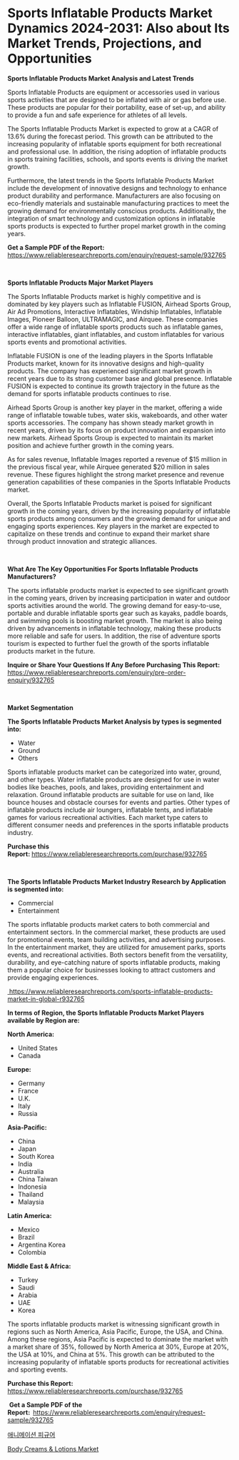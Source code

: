 <p><h1>Sports Inflatable Products Market Dynamics 2024-2031: Also about Its Market Trends, Projections, and Opportunities</h1></p><p><strong>Sports Inflatable Products Market Analysis and Latest Trends</strong></p>
<p><p>Sports Inflatable Products are equipment or accessories used in various sports activities that are designed to be inflated with air or gas before use. These products are popular for their portability, ease of set-up, and ability to provide a fun and safe experience for athletes of all levels.</p><p>The Sports Inflatable Products Market is expected to grow at a CAGR of 13.6% during the forecast period. This growth can be attributed to the increasing popularity of inflatable sports equipment for both recreational and professional use. In addition, the rising adoption of inflatable products in sports training facilities, schools, and sports events is driving the market growth.</p><p>Furthermore, the latest trends in the Sports Inflatable Products Market include the development of innovative designs and technology to enhance product durability and performance. Manufacturers are also focusing on eco-friendly materials and sustainable manufacturing practices to meet the growing demand for environmentally conscious products. Additionally, the integration of smart technology and customization options in inflatable sports products is expected to further propel market growth in the coming years.</p></p>
<p><strong>Get a Sample PDF of the Report:&nbsp;</strong> <a href="https://www.reliableresearchreports.com/enquiry/request-sample/932765">https://www.reliableresearchreports.com/enquiry/request-sample/932765</a></p>
<p>&nbsp;</p>
<p><strong>Sports Inflatable Products Major Market Players</strong></p>
<p><p>The Sports Inflatable Products market is highly competitive and is dominated by key players such as Inflatable FUSION, Airhead Sports Group, Air Ad Promotions, Interactive Inflatables, Windship Inflatables, Inflatable Images, Pioneer Balloon, ULTRAMAGIC, and Airquee. These companies offer a wide range of inflatable sports products such as inflatable games, interactive inflatables, giant inflatables, and custom inflatables for various sports events and promotional activities.</p><p>Inflatable FUSION is one of the leading players in the Sports Inflatable Products market, known for its innovative designs and high-quality products. The company has experienced significant market growth in recent years due to its strong customer base and global presence. Inflatable FUSION is expected to continue its growth trajectory in the future as the demand for sports inflatable products continues to rise.</p><p>Airhead Sports Group is another key player in the market, offering a wide range of inflatable towable tubes, water skis, wakeboards, and other water sports accessories. The company has shown steady market growth in recent years, driven by its focus on product innovation and expansion into new markets. Airhead Sports Group is expected to maintain its market position and achieve further growth in the coming years.</p><p>As for sales revenue, Inflatable Images reported a revenue of $15 million in the previous fiscal year, while Airquee generated $20 million in sales revenue. These figures highlight the strong market presence and revenue generation capabilities of these companies in the Sports Inflatable Products market.</p><p>Overall, the Sports Inflatable Products market is poised for significant growth in the coming years, driven by the increasing popularity of inflatable sports products among consumers and the growing demand for unique and engaging sports experiences. Key players in the market are expected to capitalize on these trends and continue to expand their market share through product innovation and strategic alliances.</p></p>
<p>&nbsp;</p>
<p><strong>What Are The Key Opportunities For Sports Inflatable Products Manufacturers?</strong></p>
<p><p>The sports inflatable products market is expected to see significant growth in the coming years, driven by increasing participation in water and outdoor sports activities around the world. The growing demand for easy-to-use, portable and durable inflatable sports gear such as kayaks, paddle boards, and swimming pools is boosting market growth. The market is also being driven by advancements in inflatable technology, making these products more reliable and safe for users. In addition, the rise of adventure sports tourism is expected to further fuel the growth of the sports inflatable products market in the future.</p></p>
<p><strong>Inquire or Share Your Questions If Any Before Purchasing This Report:</strong> <a href="https://www.reliableresearchreports.com/enquiry/pre-order-enquiry/932765">https://www.reliableresearchreports.com/enquiry/pre-order-enquiry/932765</a></p>
<p>&nbsp;</p>
<p><strong>Market Segmentation</strong></p>
<p><strong>The Sports Inflatable Products Market Analysis by types is segmented into:</strong></p>
<p><ul><li>Water</li><li>Ground</li><li>Others</li></ul></p>
<p><p>Sports inflatable products market can be categorized into water, ground, and other types. Water inflatable products are designed for use in water bodies like beaches, pools, and lakes, providing entertainment and relaxation. Ground inflatable products are suitable for use on land, like bounce houses and obstacle courses for events and parties. Other types of inflatable products include air loungers, inflatable tents, and inflatable games for various recreational activities. Each market type caters to different consumer needs and preferences in the sports inflatable products industry.</p></p>
<p><strong>Purchase this Report:&nbsp;</strong><a href="https://www.reliableresearchreports.com/purchase/932765">https://www.reliableresearchreports.com/purchase/932765</a></p>
<p>&nbsp;</p>
<p><strong>The Sports Inflatable Products Market Industry Research by Application is segmented into:</strong></p>
<p><ul><li>Commercial</li><li>Entertainment</li></ul></p>
<p><p>The sports inflatable products market caters to both commercial and entertainment sectors. In the commercial market, these products are used for promotional events, team building activities, and advertising purposes. In the entertainment market, they are utilized for amusement parks, sports events, and recreational activities. Both sectors benefit from the versatility, durability, and eye-catching nature of sports inflatable products, making them a popular choice for businesses looking to attract customers and provide engaging experiences.</p></p>
<p><a href="https://www.reliableresearchreports.com/sports-inflatable-products-market-in-global-r932765">&nbsp;https://www.reliableresearchreports.com/sports-inflatable-products-market-in-global-r932765</a></p>
<p><strong>In terms of Region, the Sports Inflatable Products Market Players available by Region are:</strong></p>
<p>
    <p> <strong> North America: </strong>
        <ul>
            <li>United States</li>
            <li>Canada</li>
        </ul>
        </p> 
    <p> <strong> Europe: </strong>
        <ul>
            <li>Germany</li>
            <li>France</li>
            <li>U.K.</li>
            <li>Italy</li>
            <li>Russia</li>
        </ul>
        </p> 
    <p> <strong> Asia-Pacific: </strong>
        <ul>
            <li>China</li>
            <li>Japan</li>
            <li>South Korea</li>
            <li>India</li>
            <li>Australia</li>
            <li>China Taiwan</li>
            <li>Indonesia</li>
            <li>Thailand</li>
            <li>Malaysia</li>
        </ul>
        </p> 
    <p> <strong> Latin America: </strong>
        <ul>
            <li>Mexico</li>
            <li>Brazil</li>
            <li>Argentina Korea</li>
            <li>Colombia</li>
        </ul>
        </p> 
    <p> <strong> Middle East & Africa: </strong>
        <ul>
            <li>Turkey</li>
            <li>Saudi</li>
            <li>Arabia</li>
            <li>UAE</li>
            <li>Korea</li>
        </ul>
    </p>
    </p>
<p><p>The sports inflatable products market is witnessing significant growth in regions such as North America, Asia Pacific, Europe, the USA, and China. Among these regions, Asia Pacific is expected to dominate the market with a market share of 35%, followed by North America at 30%, Europe at 20%, the USA at 10%, and China at 5%. This growth can be attributed to the increasing popularity of inflatable sports products for recreational activities and sporting events.</p></p>
<p><strong>Purchase this Report: </strong><a href="https://www.reliableresearchreports.com/purchase/932765">https://www.reliableresearchreports.com/purchase/932765</a></p>
<p>&nbsp;<strong>Get a Sample PDF of the Report:&nbsp;&nbsp;</strong><a href="https://www.reliableresearchreports.com/enquiry/request-sample/932765">https://www.reliableresearchreports.com/enquiry/request-sample/932765</a></p>
<p><strong></strong></p>
<p><p><a href="https://github.com/hxzi07639916/Market-Research-Report-List-2/blob/main/979731377410.md">애니메이션 피규어</a></p><p><a href="https://github.com/mabutironaldo/Market-Research-Report-List-4/blob/main/body-creams-lotions-market.md">Body Creams & Lotions Market</a></p></p>